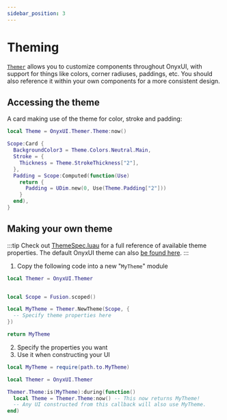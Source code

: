 ```yaml
---
sidebar_position: 3
---
```


# Theming

[`Themer`](/api/Themer) allows you to customize components throughout OnyxUI, with support for things like colors, corner radiuses, paddings, etc. You should also reference it within your own components for a more consistent design.

## Accessing the theme

A card making use of the theme for color, stroke and padding:

```lua
local Theme = OnyxUI.Themer.Theme:now()

Scope:Card {
  BackgroundColor3 = Theme.Colors.Neutral.Main,
  Stroke = {
    Thickness = Theme.StrokeThickness["2"],
  },
  Padding = Scope:Computed(function(Use)
    return {
      Padding = UDim.new(0, Use(Theme.Padding["2"]))
    }
  end),
}
```

## Making your own theme

:::tip
Check out [ThemeSpec.luau](https://github.com/ImAvafe/OnyxUI/blob/main/src/Themer/ThemeSpec.luau) for a full reference of available theme properties. The default OnyxUI theme can also [be found here](https://github.com/ImAvafe/OnyxUI/blob/main/src/Themer/ThemeSpec.luau).
:::

1. Copy the following code into a new "`MyTheme`" module
```lua
local Themer = OnyxUI.Themer


local Scope = Fusion.scoped()

local MyTheme = Themer.NewTheme(Scope, {
  -- Specify theme properties here
})

return MyTheme
```
2. Specify the properties you want
3. Use it when constructing your UI
```lua
local MyTheme = require(path.to.MyTheme)

local Themer = OnyxUI.Themer

Themer.Theme:is(MyTheme):during(function()
  local Theme = Themer.Theme:now() -- This now returns MyTheme!
  -- Any UI constructed from this callback will also use MyTheme.
end)
```